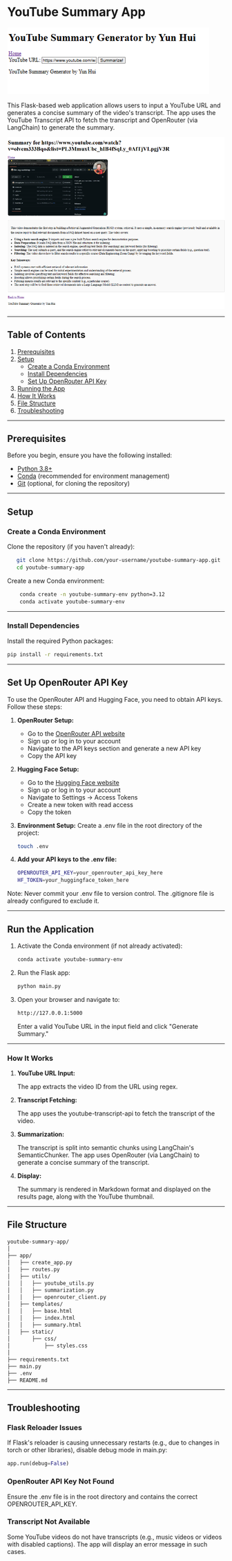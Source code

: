 # YouTube Summary App
![youtube summary app frontpage](./img/summary_page.png)

This Flask-based web application allows users to input a YouTube URL and generates a concise summary of the video's transcript. The app uses the YouTube Transcript API to fetch the transcript and OpenRouter (via LangChain) to generate the summary.


![summary page](./img/summary_page2.png)

---

## Table of Contents
1. [Prerequisites](#prerequisites)
2. [Setup](#setup)
   - [Create a Conda Environment](#create-a-conda-environment)
   - [Install Dependencies](#install-dependencies)
   - [Set Up OpenRouter API Key](#set-up-openrouter-api-key)
3. [Running the App](#running-the-app)
4. [How It Works](#how-it-works)
5. [File Structure](#file-structure)
6. [Troubleshooting](#troubleshooting)
---

## Prerequisites

Before you begin, ensure you have the following installed:
- [Python 3.8+](https://www.python.org/downloads/)
- [Conda](https://docs.conda.io/projects/conda/en/latest/user-guide/install/) (recommended for environment management)
- [Git](https://git-scm.com/downloads) (optional, for cloning the repository)

---

## Setup

### Create a Conda Environment

Clone the repository (if you haven't already):
```bash
   git clone https://github.com/your-username/youtube-summary-app.git
   cd youtube-summary-app
```

Create a new Conda environment:
```bash
    conda create -n youtube-summary-env python=3.12
    conda activate youtube-summary-env
```
---

### Install Dependencies

Install the required Python packages:
```bash
pip install -r requirements.txt
```
---
## Set Up OpenRouter API Key

To use the OpenRouter API and Hugging Face, you need to obtain API keys. Follow these steps:

1. **OpenRouter Setup:**
   - Go to the [OpenRouter API website](https://openrouter.ai/)
   - Sign up or log in to your account
   - Navigate to the API keys section and generate a new API key
   - Copy the API key

2. **Hugging Face Setup:**
   - Go to the [Hugging Face website](https://huggingface.co/)
   - Sign up or log in to your account
   - Navigate to Settings -> Access Tokens
   - Create a new token with read access
   - Copy the token

3. **Environment Setup:**
   Create a .env file in the root directory of the project:
   ```bash
   touch .env
   ```

4. **Add your API keys to the .env file:**
   ```bash
   OPENROUTER_API_KEY=your_openrouter_api_key_here
   HF_TOKEN=your_huggingface_token_here
   ```

Note: Never commit your .env file to version control. The .gitignore file is already configured to exclude it.

---

## Run the Application
1. Activate the Conda environment (if not already activated):
    ```bash
    conda activate youtube-summary-env
    ```
2. Run the Flask app:
    ```bash
    python main.py
    ```
3. Open your browser and navigate to:
    ```bash
    http://127.0.0.1:5000
    ```
    Enter a valid YouTube URL in the input field and click "Generate Summary."

---
### How It Works
1. **YouTube URL Input:**

    The app extracts the video ID from the URL using regex.

2. **Transcript Fetching:**

    The app uses the youtube-transcript-api to fetch the transcript of the video.

3. **Summarization:**

    The transcript is split into semantic chunks using LangChain's SemanticChunker. The app uses OpenRouter (via LangChain) to generate a concise summary of the transcript.

4. **Display:**

    The summary is rendered in Markdown format and displayed on the results page, along with the YouTube thumbnail.

---
## File Structure
```
youtube-summary-app/
│
├── app/
│   ├── create_app.py
│   ├── routes.py
│   ├── utils/
│   │   ├── youtube_utils.py
│   │   ├── summarization.py
│   │   ├── openrouter_client.py
│   ├── templates/
│   │   ├── base.html
│   │   ├── index.html
│   │   ├── summary.html
│   ├── static/
│       ├── css/
│           ├── styles.css
│
├── requirements.txt
├── main.py
├── .env
├── README.md
```
---
## Troubleshooting

### Flask Reloader Issues
If Flask's reloader is causing unnecessary restarts (e.g., due to changes in torch or other libraries), disable debug mode in main.py:

```python
app.run(debug=False)
```

### OpenRouter API Key Not Found
Ensure the .env file is in the root directory and contains the correct OPENROUTER_API_KEY.

### Transcript Not Available

Some YouTube videos do not have transcripts (e.g., music videos or videos with disabled captions). The app will display an error message in such cases.
